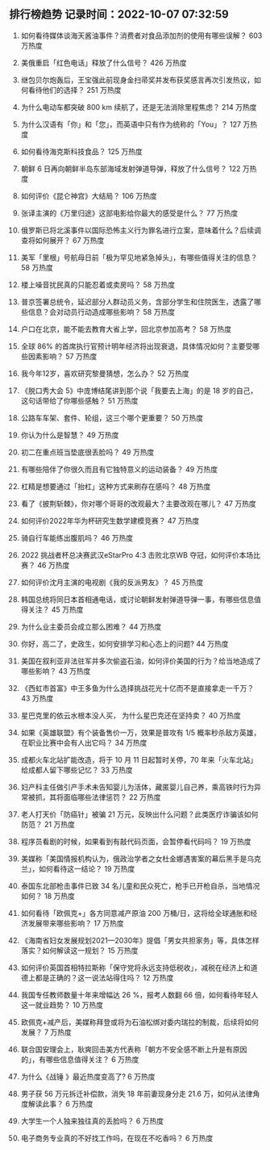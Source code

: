 
## 排行榜趋势 记录时间：2022-10-07 07:32:59
  
  1. 如何看待媒体谈海天酱油事件？消费者对食品添加剂的使用有哪些误解？ 603 万热度
    
  2. 美俄重启「红色电话」释放了什么信号？ 426 万热度
    
  3. 继包贝尔炮轰后，王宝强此前现身金扫帚奖并发布获奖感言再次引发热议，如何看待他们的选择？ 251 万热度
    
  4. 为什么电动车都突破 800 km 续航了，还是无法消除里程焦虑？ 214 万热度
    
  5. 为什么汉语有「你」和「您」，而英语中只有作为统称的「You」？ 127 万热度
    
  6. 如何看待海克斯科技食品？ 125 万热度
    
  7. 朝鲜 6 日再向朝鲜半岛东部海域发射弹道导弹，释放了什么信号？ 122 万热度
    
  8. 如何评价《昆仑神宫》大结局？ 106 万热度
    
  9. 张译主演的《万里归途》这部电影给你最大的感受是什么？ 77 万热度
    
  10. 俄罗斯已将北溪事件以国际恐怖主义行为罪名进行立案，意味着什么？后续调查将如何展开？ 67 万热度
    
  11. 美军「里根」号航母日前「极为罕见地紧急掉头」，有哪些值得关注的信息？ 58 万热度
    
  12. 楼上噪音扰民真的只能忍着或卖房吗？ 58 万热度
    
  13. 普京签署总统令，延迟部分人群动员义务，含部分学生和住院医生，透露了哪些信息？会对动员行动造成哪些影响？ 58 万热度
    
  14. 户口在北京，能不能去教育大省上学，回北京参加高考？ 58 万热度
    
  15. 全球 86% 的首席执行官预计明年经济将出现衰退，具体情况如何？主要受哪些因素影响？ 57 万热度
    
  16. 我今年12岁，喜欢研究黎曼猜想，怎么办？ 52 万热度
    
  17. 《脱口秀大会 5》中庞博结尾讲到那个说「我要去上海」的是 18 岁的自己，这句话带给了你哪些感触？ 51 万热度
    
  18. 公路车车架、套件、轮组，这三个哪个更重要？ 50 万热度
    
  19. 你认为什么是智慧？ 49 万热度
    
  20. 初二在重点班当垫底很丢脸吗？ 49 万热度
    
  21. 有哪些陪伴了你很久而且有它独特意义的运动装备？ 49 万热度
    
  22. 杠精是想要通过「抬杠」这种方式来刷存在感吗？ 48 万热度
    
  23. 看了《披荆斩棘》，你对哪个哥哥的改观最大？主要改观在哪儿？ 47 万热度
    
  24. 如何评价2022年华为杯研究生数学建模竞赛？ 47 万热度
    
  25. 骑自行车能练出腹肌吗？ 46 万热度
    
  26. 2022 挑战者杯总决赛武汉eStarPro 4:3 击败北京WB 夺冠，如何评价本场比赛？ 46 万热度
    
  27. 如何评价沈月主演的电视剧《我的反派男友》？ 45 万热度
    
  28. 韩国总统将同日本首相通电话，或讨论朝鲜发射弹道导弹一事，有哪些信息值得关注？ 45 万热度
    
  29. 为什么业主委员会成立那么困难？ 44 万热度
    
  30. 你好，高二了，史政生，如何安排学习和心态上的问题? 44 万热度
    
  31. 美国在叙利亚非法驻军并多次偷盗石油，如何评价美国的行为？给当地造成了哪些影响？ 43 万热度
    
  32. 《西虹市首富》中王多鱼为什么选择挑战花光十亿而不是直接拿走一千万？ 43 万热度
    
  33. 星巴克里的依云水根本没人买， 为什么星巴克还在坚持卖？ 40 万热度
    
  34. 如果《英雄联盟》有个装备售价一万，效果是普攻有 1/5 概率秒杀敌方英雄，在职业比赛中会有人出它吗？ 34 万热度
    
  35. 成都火车北站扩能改造，将于 10 月 11 日起暂时关停，70 年来「火车北站」给成都人留下哪些记忆？ 33 万热度
    
  36. 妇产科主任做引产手术未告知婴儿为活体，藏匿婴儿自己养，乘高铁时行为异常被抓，其将面临哪些法律惩罚？ 22 万热度
    
  37. 老人打天价「防癌针」被骗 21 万元，反映出什么问题？此类医疗诈骗该如何防范？ 21 万热度
    
  38. 程序员看剧的时候，如果看到有敲代码页面，会暂停看代码吗？ 19 万热度
    
  39. 美媒称「美国情报机构认为，俄政治学者之女杜金娜遇害案的幕后黑手是乌克兰」，如何看待这一结论？ 19 万热度
    
  40. 泰国东北部枪击事件已致 34 名儿童和民众死亡，枪手已开枪自杀，当地情况如何？ 18 万热度
    
  41. 如何看待「欧佩克+」各方同意减产原油 200 万桶/日，这将给全球通胀和经济发展带来哪些影响？ 17 万热度
    
  42. 《海南省妇女发展规划2021—2030年》提倡「男女共担家务」等，具体怎样落实？如何解读这一规划？ 15 万热度
    
  43. 如何评价英国首相特拉斯称「保守党将永远支持低税收」，减税在经济上和道德上都是正确的？这一说法站得住吗？ 12 万热度
    
  44. 我国专任教师数量十年来增幅达 26 %，报考人数翻 66 倍，如何看待年轻人这一就业趋势？ 10 万热度
    
  45. 欧佩克+减产后，美媒称拜登或将为石油松绑对委内瑞拉的制裁，后续将如何发展？ 7 万热度
    
  46. 联合国安理会上，耿爽回击美方代表称「朝方不安全感不断上升是有原因的」，有哪些信息值得关注？ 6 万热度
    
  47. 为什么《战锤 》最近热度变高了? 6 万热度
    
  48. 男子获 56 万元拆迁补偿款，消失 18 年前妻现身分走 21.6 万，如何从法律角度解读此事？ 6 万热度
    
  49. 大学生一个人独来独往真的丢脸吗？ 6 万热度
    
  50. 电子商务专业真的不好找工作吗，在现在不吃香吗？ 6 万热度
    